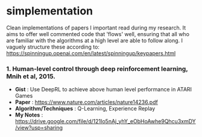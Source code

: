 # simplementation
Clean implementations of papers I important read during my research. It aims to offer well commented code that 'flows' well, ensuring that all who are familiar with the algorithms at a high level are able to follow along. I vaguely structure these according to: https://spinningup.openai.com/en/latest/spinningup/keypapers.html

### 1. Human-level control through deep reinforcement learning, Mnih et al, 2015.
* **Gist** : Use DeepRL to achieve above human level performance in ATARI Games
* **Paper** : https://www.nature.com/articles/nature14236.pdf
* **Algorithm/Techniques** : Q-Learning, Experience Replay
* **My Notes** : https://drive.google.com/file/d/121Io5nAj_yhY_eObHoAwhe9Qhcu3xmDY/view?usp=sharing

